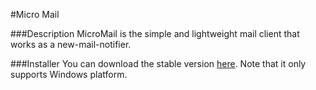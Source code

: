 #Micro Mail

###Description
MicroMail is the simple and lightweight mail client that works as a new-mail-notifier.

###Installer
You can download the stable version [here](https://github.com/blinker1985/MicroMail/tree/master/Setup). Note that it only supports Windows platform.
